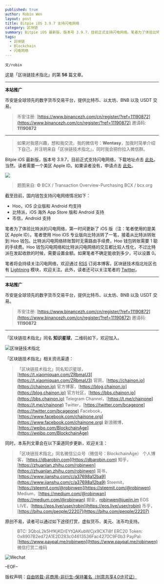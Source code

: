 ```yaml
---
published: true
author: Robin Wen
layout: post
title: Bitpie iOS 3.9.7 支持闪电网络
category: 区块链
summary: Bitpie iOS 最新版，版本号 3.9.7，目前正式支持闪电网络。笔者为了体验比特派的闪电网络，第一时间更新了 iOS 版（注：笔者使用的是美区 Apple ID）。笔者使用 Hoo iOS 专业版向比特派转了一笔，接着从比特派转账到 Hoo 钱包。比特派闪电网络转账暂时无需路由手续费，Hoo 钱包转账需要 1 聪的手续费。Hoo 钱包闪电网络和比特派闪电网络的交互都比较人性化，不过比特派在发起收款的时候，需要设置金额。如果笔者不确定能收到多少，可以设置 0。
tags:
  - 区块链
  - Blockchain
  - 闪电网络
---
```


`文/robin`

这是「区块链技术指北」的第 **56** 篇文章。

***

**本站推广**

币安是全球领先的数字货币交易平台，提供比特币、以太坊、BNB 以及 USDT 交易。

> 币安注册: [https://www.binancezh.com/cn/register/?ref=11190872](https://www.binancezh.com/cn/register/?ref=11190872)
> 邀请码: **11190872**

***

> 如果对我感兴趣，想和我交流，我的微信号：**Wentasy**，加我时简单介绍下自己，并注明来自「区块链技术指北」，同时我会把你拉入微信群。

Bitpie iOS 最新版，版本号 3.9.7，目前正式支持闪电网络，下载地址点击 [此处](https://itunes.apple.com/us/app/bitpie-blockchain-wallet/id1168568820?mt=8)。当然，读者需要一个美区 Apple ID。如果读者没有，申请点击 [此处](https://dbarobin.com/2019/03/02/us-apple-id)。

![](https://cdn.dbarobin.com/dGRYEm6.jpg)

> 题图来自: © BCX / Transaction Overview-Purchasing BCX / bcx.org

截至目前，国内钱包支持闪电网络情况如下：

* Hoo，iOS 企业版和 Android 均支持
* 比特派，iOS 海外 App Store 版和 Android 支持
* 币信，Android 支持

笔者为了体验比特派的闪电网络，第一时间更新了 iOS 版（注：笔者使用的是美区 Apple ID）。笔者使用 Hoo iOS 专业版向比特派转了一笔，接着从比特派转账到 Hoo 钱包。比特派闪电网络转账暂时无需路由手续费，Hoo 钱包转账需要 1 聪的手续费。Hoo 钱包闪电网络和比特派闪电网络的交互都比较人性化，不过比特派在发起收款的时候，需要设置金额。如果笔者不确定能收到多少，可以设置 0。

笔者将会持续关注闪电网络，欢迎通过 [RSS](https://dbarobin.com/feed.xm) 订阅本博客。区块链技术指北社区也有 [Lightning](https://bbs.chainon.io/t/lightning) 模块，欢迎关注。此外，读者还可以关注笔者的 [Twitter](https://twitter.com/vrwio)。

***

**本站推广**

币安是全球领先的数字货币交易平台，提供比特币、以太坊、BNB 以及 USDT 交易。

> 币安注册: [https://www.binancezh.com/cn/register/?ref=11190872](https://www.binancezh.com/cn/register/?ref=11190872)
> 邀请码: **11190872**

***

「区块链技术指北」同名 **知识星球**，二维码如下，欢迎加入。

![区块链技术指北](https://cdn.dbarobin.com/3YzonTR.png)

「区块链技术指北」相关资讯渠道：

> 「区块链技术指北」同名知识星球，[https://t.xiaomiquan.com/ZRbmaU3](https://t.xiaomiquan.com/ZRbmaU3)
> 官网，[https://chainon.io](https://chainon.io)
> 官方博客，[https://blog.chainon.io](https://blog.chainon.io)
> 官方社区，[https://bbs.chainon.io](https://bbs.chainon.io)
> Telegram Channel，[https://t.me/chainone](https://t.me/chainone)
> Twitter，[https://twitter.com/bcageone](https://twitter.com/bcageone)
> Facebook，[https://www.facebook.com/chainone.org](https://www.facebook.com/chainone.org)
> 新浪微博，[https://weibo.com/BlockchainAge](https://weibo.com/BlockchainAge)

同时，本系列文章会在以下渠道同步更新，欢迎关注：

> 「区块链技术指北」同名微信公众号（微信号：BlockchainAge）
> 个人博客，[https://dbarobin.com](https://dbarobin.com)
> 知乎，[https://zhuanlan.zhihu.com/robinwen](https://zhuanlan.zhihu.com/robinwen)
> 简书，[https://www.jianshu.com/c/a37698a12ba9](https://www.jianshu.com/c/a37698a12ba9)
> Steemit，[https://steemit.com/@robinwen](https://steemit.com/@robinwen)
> Medium，[https://medium.com/@robinwan](https://medium.com/@robinwan)
> 掘金，[robinwen@juejin.im](https://juejin.im/user/5673ccae60b2260ee435f89a/posts)
> EOS LIVE，[https://eos.live/user/robin](https://eos.live/user/robin)
> 币乎，[https://bihu.com/people/22207](https://bihu.com/people/22207)

原创不易，读者可以通过如下途径打赏，虚拟货币、美元、法币均支持。

> BTC: 3QboL2k5HfKjKDrEYtQAKubWCjx9CX7i8f
> ERC20 Token: 0x8907B2ed72A1E2D283c04613536Fac4270C9F0b3
> PayPal: [https://www.paypal.me/robinwen](https://www.paypal.me/robinwen)
> 微信打赏二维码

![Wechat](https://cdn.dbarobin.com/SzoNl5b.jpg)

–EOF–

版权声明：[自由转载-非商用-非衍生-保持署名（创意共享4.0许可证）](http://creativecommons.org/licenses/by-nc-nd/4.0/deed.zh)
